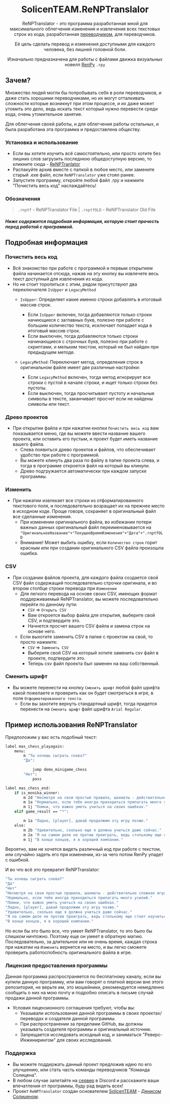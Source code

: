 <h1 align="center">

<br/>
SolicenTEAM.ReNPTranslalor 
</h1>

<div align="center">

ReNPTranslator - это программа разработанная мной для максимального облегчения изменения 
и извлечения всех текстовых строк из кода, разработанная [переводчиком](https://github.com/DenisSolicen), для переводчиков. 
  
Её цель сделать перевод и изменения доступными для каждого человека, без лишней головной боли.


Изначально предназначена для работы с файлами движка визуальных новелл [RenPy](https://www.renpy.org/) `.rpy`

<div align="left">

## Зачем?
Множество людей могли бы попробывать себя в роли переводчиков, и даже стать хорошими переводчиками, но их могут отталкивать сложности которые возникнут при этом процессе, и их даже может утомить это дело, ведь искать текст который нужно перевести среди кода, очень утомительное занятие. 

Для облегчения своей работы, и для облегчения работы остальных, и была разработана эта программа и предоставлена обществу.  


### Установка и использование

* Если вы хотите изучить всё самостоятельно, или просто хотите без лишних слов загрузить последнюю общедоступную версию, то кликните сюда - [ReNPTranlator](https://github.com/DenisSolicen/ReNPTranslalor/releases) 
* Распакуйте архив вместе с папкой в любое место, или замените старый .exe файл, если `ReNPTranslator` уже стоял ранее.
* Запустите программу, откройте любой файл .rpy и нажмите "Почистить весь код" наслаждайтесь!



### Обозначения
> `.rnptf` - ReNPTranslator File |
> `.rnptfOLD` - ReNPTranslator Old File


##### Ниже содержится подробная информация, которую стоит прочесть перед работой с программой.
## Подробная информация

### Почистить весь код
- Всё знакомство при работе с программой и первым открытием файла начинается отсюда, нажав на эту кнопку вы извлечете весь текст доступный для извлечения из кода.
- Но не стоит торопиться с этим, рядом присутствуют два переключателя `IsUpper` и `LegacyMethod`
  - `IsUpper`: Определяет какие именно строки добавлять в итоговый массив строк. 
    - Если `IsUpper` включен, тогда добавляются только строки начиющиеся с заглавных букв, полезно при работе с большим количество текста, исключает попадает кода в итоговый массив строк. 
    - Если выключен, тогда добавляются только строки начинающиеся с строчных букв, полезно при работе с скриптами, и мельким текстом, который не был найден при предыдущем методе.
  
  -  `LegacyMethod`: Переключает метод, определения строк в оригинальном файле имеет две различные настройки:
      - Если `LegacyMethod` включен, тогда метод игнорирует все строки с пустой в начале строки, и ищет только строки без пустоты.
      - Если выключен, тогда просчитывает пустоту и начальные символы в тексте, заканчивает просчет если не найдены символы или текст.

### Древо проектов
- При открытии файла и при нажатии кнопки `Почистить весь код` вам показывается меню, где вы можете ввести название вашего проекта, или оставить его пустым, и проект будет иметь название вашего файла.
  - Слева появиться древо проектов и файлов, что обеспечивает удобство при работе с программой.
  - Вы можете клинуть два раза по файлу в папке проекта слева, и тогда в программе откроется файл на который вы клинули.
  - Древо подгружается автоматически при каждом запуске программы.

### Изменить
- При нажатии извлекает все строки из отформатированного текстового поля, и последовательно возращает их на прежнее место в исходном коде. Проще говоря, сохраняет в оригинальный файл все сделанные изменения.
  - При изменении оригинального файла, во избежании потери важных данных оригинальный файл переименовывается на `"ОригинальноеНазвание"+"ТекущееВремяИзменения"+"Дата"+".rnptfOLD`
  - Внимание! Может выбить ошибку, если `Количество строк` горит красным или при создании оригинального CSV файла произошла ошибка.

### CSV
- При создании файлов проекта, для каждого файла создается свой CSV файл содержащий последовательно строчки оригинала, и во втором столбце строки перевода при `Изменении`
  - Для легкого перевода на основе своих CSV, имеющих формат поддерживаемый ReNPTranslator, вы можете последовательно перейти по данному пути:
    - `CSV` => `Открыть CSV` 
    - Вам откроется выбор файла для открытия, выберите свой CSV, и подтвердите это.
    - Начнется просчет вашего CSV файла и замена строк на основе него.
  - Если выхотите заменить CSV в папке с проектом на свой, то просто нажмите: 
    - `CSV` => `Заменить CSV`
    - Выберите свой CSV на который хотите заменить csv файл в проекте, подтвердите это.
    - Теперь csv файл проекта был заменен на ваш собственный.

### Сменить шрифт
- Вы можете перенести на кнопку `Сменить шрифт` любой файл шрифта какой пожелаете и проверить как он будет смотреться в игре, в поле `Отформатированного текста`.
  - Если вы захотите вернуть стандартный шрифт, тогда придется перенести на `Сменить шрифт` файл шрифта `Arial Regular`.

## Пример использования ReNPTranslator
Предположим у вас есть подобный текст: 
```bash
label mas_chess_playagain:
    menu:
        m "Ты хочешь сыграть снова?"
        "Да":

            jump demo_minigame_chess
        "Нет":
            pass

label mas_chess_end:
    if is_monika_winner:
        m 2d "Несмотря на свои простые правила, шахматы - действительно сложная игра."
        m 1a "Нормально, если тебе иногда приходиться прилагать много усилий."
        m 1j "Помни, что важно уметь учиться на своих ошибках."
    elif game_result == "*":

        m 1a "Ладно, [player], давай продолжим эту игру позже."
    else:
        m 2b "Удивительно, сколько еще я должна учиться даже сейчас."
        m 2a "Я на самом деле не против проиграть, ведь столькому еще стоит научиться.."
        m 1j "В конце концов, я в хорошей компании."
```

Вероятно, вам не хочется видеть различный код при работе с текстом, или случайно задеть его при изменении, из-за чего потом RenPy упадет с ошибкой. 
  
И во что всё это превратит ReNPTranslator:

```bash
"Ты хочешь сыграть снова?"
"Да"
"Нет"
"Несмотря на свои простые правила, шахматы - действительно сложная игра."
"Нормально, если тебе иногда приходиться прилагать много усилий."
"Помни, что важно уметь учиться на своих ошибках."
"Ладно, [player], давай продолжим эту игру позже."
"Удивительно, сколько еще я должна учиться даже сейчас."
"Я на самом деле не против проиграть, ведь столькому еще стоит научиться.."
"В конце концов, я в хорошей компании."
```

Но если бы это было все, что умеет ReNPTranslator, то это было бы слишком ничтожно. Поэтому еще он умеет в обратную магию. Последовательно, за длительное или не очень время, каждая строка при нажатии на `Изменить` вернется на место, и вы легко сможете проверить работоспобность оригинального файла в игре.


### Лицензия предоставления программы
Данная программа распространяется по бесплатному каналу, если вы купили данную программу, или вам говорят о платной версии вне этого репозитория, не верьте им, это мошейники, рекомендуется немедленно сообщить о них на мою почту и подробно описать в письме случай продажи данной программы.

- Условия лицензионного соглашения требуют, чтобы вы:
  - Указывали использование данной программы в своих проектах/переводах и создателя данной программы.
  - При распространении за пределами GitHub, вы должны указывать создателя программы и оригинальный источник.
  - Запрещается исследовать исходный код, и заниматься "Реверс-Инжинирингом" для своих исследований.

### Поддержка
- Вы можете поддержать данный проект предложив идею по его улучшению, или стать часть команды переводчиков "Команда Солицена".
- В любом случае залетайте на [сервер](https://discord.com/invite/ZJ3SQpV) в Discord и расскажите ваши впечатления от программы, буду рад видеть всех!
- Проект `ReNPTranslator` создан основателем [SolicenTEAM](https://discord.com/invite/ZJ3SQpV) - [Денисом Солиценом](https://github.com/DenisSolicen).
